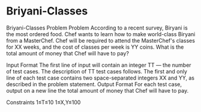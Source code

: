 # Briyani-Classes
Briyani-Classes Problem
Problem
According to a recent survey, Biryani is the most ordered food. Chef wants to learn how to make world-class Biryani from a MasterChef. Chef will be required to attend the MasterChef's classes for XX weeks, and the cost of classes per week is YY coins. What is the total amount of money that Chef will have to pay?

Input Format
The first line of input will contain an integer TT — the number of test cases. The description of TT test cases follows.
The first and only line of each test case contains two space-separated integers XX and YY, as described in the problem statement.
Output Format
For each test case, output on a new line the total amount of money that Chef will have to pay.

Constraints
1≤T≤10 
1≤X,Y≤100
